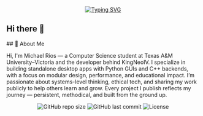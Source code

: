 <div align="center">
  <a href="https://git.io/typing-svg">
    <img src="https://readme-typing-svg.demolab.com?font=Bitcount+Prop+Single+Ink&pause=1000&width=435&lines=Welcome+to+KingNeoIV's+Laboratory" alt="Typing SVG" />
  </a>
</div>

## Hi there 👋

<p>
  ## 👋 About Me

  Hi, I'm Michael Rios — a Computer Science student at Texas A&M University–Victoria and the developer behind KingNeoIV. I specialize in building standalone desktop apps with Python GUIs and C++ backends, with a focus on modular design, 
  performance, and educational impact. I’m passionate about systems-level thinking, ethical tech, and sharing my work publicly to help others learn and grow. Every project I publish reflects my journey — persistent, methodical, and 
  built from the ground up.
</p>

<div align="center">

  ![GitHub repo size](https://img.shields.io/github/repo-size/KingNeoIV/MultiGame)
  ![GitHub last commit](https://img.shields.io/github/last-commit/KingNeoIV/MultiGame)
  ![License](https://img.shields.io/github/license/KingNeoIV/MultiGame)

</div>
<!--
**KingNeoIV/KingNeoIV** is a ✨ _special_ ✨ repository because its `README.md` (this file) appears on your GitHub profile.

Here are some ideas to get you started:

- 🔭 I’m currently working on ...
- 🌱 I’m currently learning ...
- 👯 I’m looking to collaborate on ...
- 🤔 I’m looking for help with ...
- 💬 Ask me about ...
- 📫 How to reach me: ...
- 😄 Pronouns: ...
- ⚡ Fun fact: ...
-->
